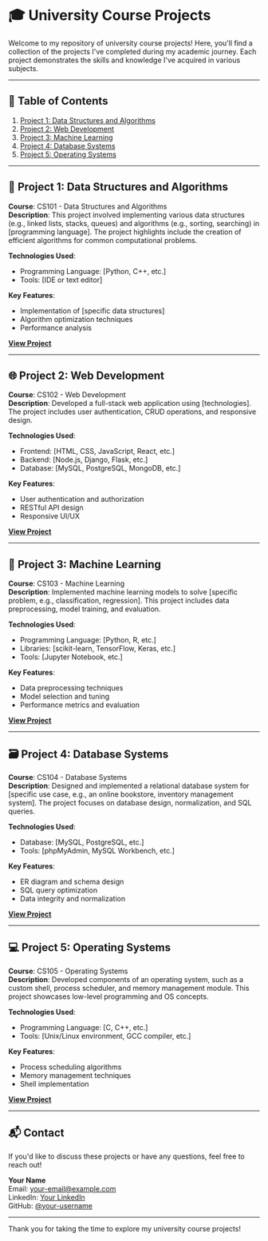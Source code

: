 # 🎓 University Course Projects

Welcome to my repository of university course projects! Here, you'll find a collection of the projects I've completed during my academic journey. Each project demonstrates the skills and knowledge I've acquired in various subjects.

---

## 📁 Table of Contents

1. [Project 1: Data Structures and Algorithms](#project-1-data-structures-and-algorithms)
2. [Project 2: Web Development](#project-2-web-development)
3. [Project 3: Machine Learning](#project-3-machine-learning)
4. [Project 4: Database Systems](#project-4-database-systems)
5. [Project 5: Operating Systems](#project-5-operating-systems)

---

## 📝 Project 1: Data Structures and Algorithms

**Course**: CS101 - Data Structures and Algorithms  
**Description**: This project involved implementing various data structures (e.g., linked lists, stacks, queues) and algorithms (e.g., sorting, searching) in [programming language]. The project highlights include the creation of efficient algorithms for common computational problems.

**Technologies Used**:
- Programming Language: [Python, C++, etc.]
- Tools: [IDE or text editor]

**Key Features**:
- Implementation of [specific data structures]
- Algorithm optimization techniques
- Performance analysis

[**View Project**](https://github.com/your-username/repository-link)

---

## 🌐 Project 2: Web Development

**Course**: CS102 - Web Development  
**Description**: Developed a full-stack web application using [technologies]. The project includes user authentication, CRUD operations, and responsive design.

**Technologies Used**:
- Frontend: [HTML, CSS, JavaScript, React, etc.]
- Backend: [Node.js, Django, Flask, etc.]
- Database: [MySQL, PostgreSQL, MongoDB, etc.]

**Key Features**:
- User authentication and authorization
- RESTful API design
- Responsive UI/UX

[**View Project**](https://github.com/your-username/repository-link)

---

## 🤖 Project 3: Machine Learning

**Course**: CS103 - Machine Learning  
**Description**: Implemented machine learning models to solve [specific problem, e.g., classification, regression]. This project includes data preprocessing, model training, and evaluation.

**Technologies Used**:
- Programming Language: [Python, R, etc.]
- Libraries: [scikit-learn, TensorFlow, Keras, etc.]
- Tools: [Jupyter Notebook, etc.]

**Key Features**:
- Data preprocessing techniques
- Model selection and tuning
- Performance metrics and evaluation

[**View Project**](https://github.com/your-username/repository-link)

---

## 🗃️ Project 4: Database Systems

**Course**: CS104 - Database Systems  
**Description**: Designed and implemented a relational database system for [specific use case, e.g., an online bookstore, inventory management system]. The project focuses on database design, normalization, and SQL queries.

**Technologies Used**:
- Database: [MySQL, PostgreSQL, etc.]
- Tools: [phpMyAdmin, MySQL Workbench, etc.]

**Key Features**:
- ER diagram and schema design
- SQL query optimization
- Data integrity and normalization

[**View Project**](https://github.com/your-username/repository-link)

---

## 💻 Project 5: Operating Systems

**Course**: CS105 - Operating Systems  
**Description**: Developed components of an operating system, such as a custom shell, process scheduler, and memory management module. This project showcases low-level programming and OS concepts.

**Technologies Used**:
- Programming Language: [C, C++, etc.]
- Tools: [Unix/Linux environment, GCC compiler, etc.]

**Key Features**:
- Process scheduling algorithms
- Memory management techniques
- Shell implementation

[**View Project**](https://github.com/your-username/repository-link)

---

## 📬 Contact

If you'd like to discuss these projects or have any questions, feel free to reach out!

**Your Name**  
Email: [your-email@example.com](mailto:your-email@example.com)  
LinkedIn: [Your LinkedIn](https://www.linkedin.com/in/your-profile)  
GitHub: [@your-username](https://github.com/your-username)

---

Thank you for taking the time to explore my university course projects!
